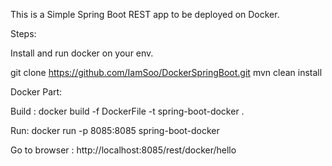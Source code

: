 This is a Simple Spring Boot REST app to be deployed on Docker.

Steps:

Install and run docker on your env.

git clone https://github.com/IamSoo/DockerSpringBoot.git
mvn clean install

Docker Part:

Build :
docker build -f DockerFile -t spring-boot-docker .

Run:
docker run -p 8085:8085 spring-boot-docker

Go to browser :
http://localhost:8085/rest/docker/hello
 


